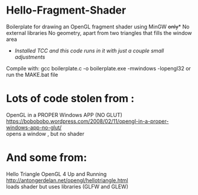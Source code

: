 # Hello-Fragment-Shader
Boilerplate for drawing an OpenGL fragment shader using MinGW ~~only~~*
No external libraries
No geometry, apart from two triangles that fills the window area

* *Installed TCC and this code runs in it with just a couple small adjustments*  

Compile with:
gcc boilerplate.c -o boilerplate.exe -mwindows -lopengl32
or run the MAKE.bat file
 
# Lots of code stolen from :

OpenGL in a PROPER Windows APP (NO GLUT)  
https://bobobobo.wordpress.com/2008/02/11/opengl-in-a-proper-windows-app-no-glut/  
opens a window , but no shader

# And some from:

Hello Triangle OpenGL 4 Up and Running  
http://antongerdelan.net/opengl/hellotriangle.html  
loads shader but uses libraries (GLFW and GLEW)
